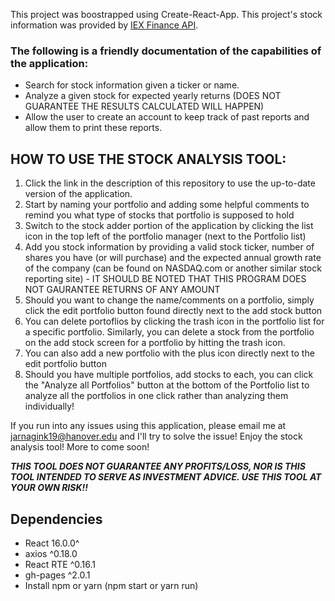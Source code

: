 This project was boostrapped using Create-React-App. 
This project's stock information was provided by [IEX Finance API](https://iextrading.com/developer/docs/#stocks).

### The following is a friendly documentation of the capabilities of the application:
- Search for stock information given a ticker or name.
- Analyze a given stock for expected yearly returns (DOES NOT GUARANTEE THE RESULTS CALCULATED WILL HAPPEN)
- Allow the user to create an account to keep track of past reports and allow them to print these reports.

## HOW TO USE THE STOCK ANALYSIS TOOL:
1) Click the link in the description of this repository to use the up-to-date version of the application.
2) Start by naming your portfolio and adding some helpful comments to remind you what type of stocks that portfolio is supposed to hold
3) Switch to the stock adder portion of the application by clicking the list icon in the top left of the portfolio manager (next to the Portfolio list)
4) Add you stock information by providing a valid stock ticker, number of shares you have (or will purchase) and the expected annual growth rate of the company (can be found on NASDAQ.com or another similar stock reporting site)
        - IT SHOULD BE NOTED THAT THIS PROGRAM DOES NOT GAURANTEE RETURNS OF ANY AMOUNT
5) Should you want to change the name/comments on a portfolio, simply click the edit portfolio button found directly next to the add stock button
6) You can delete portoflios by clicking the trash icon in the portfolio list for a specific portfolio. Similarly, you can delete a stock from the portfolio on the add stock screen for a portfolio by hitting the trash icon.
7) You can also add a new portfolio with the plus icon directly next to the edit portfolio button
8) Should you have multiple portfolios, add stocks to each, you can click the "Analyze all Portfolios" button at the bottom of the Portfolio list to analyze all the portfolios in one click rather than analyzing them individually!


If you run into any issues using this application, please email me at jarnagink19@hanover.edu and I'll try to solve the issue! Enjoy the stock analysis tool! More to come soon!

**_THIS TOOL DOES NOT GUARANTEE ANY PROFITS/LOSS, NOR IS THIS TOOL INTENDED TO SERVE AS INVESTMENT ADVICE. USE THIS TOOL AT YOUR OWN RISK!!_**


## Dependencies
- React 16.0.0^
- axios ^0.18.0
- React RTE ^0.16.1
- gh-pages ^2.0.1
- Install npm or yarn (npm start or yarn run)



